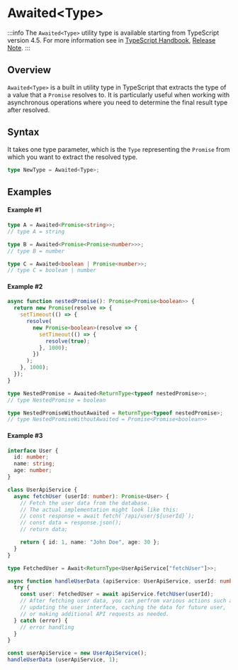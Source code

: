 # Awaited\<Type>

:::info
The `Awaited<Type>` utility type is available starting from TypeScript version 4.5. For more information see in [TypeScript Handbook](https://www.typescriptlang.org/docs/handbook/utility-types.html#awaitedtype), [Release Note](https://www.typescriptlang.org/docs/handbook/release-notes/typescript-4-5.html#the-awaited-type-and-promise-improvements).
:::

## Overview

`Awaited<Type>` is a built in utility type in TypeScript that extracts the type of a value that a `Promise` resolves to. It is particularly useful when working with asynchronous operations where you need to determine the final result type after resolved.

## Syntax

It takes one type parameter, which is the `Type` representing the `Promise` from which you want to extract the resolved type.

```ts
type NewType = Awaited<Type>;
```

## Examples

#### Example #1

```ts
type A = Awaited<Promise<string>>;
// type A = string

type B = Awaited<Promise<Promise<number>>>;
// type B = number

type C = Awaited<boolean | Promise<number>>;
// type C = boolean | number
```

#### Example #2

```ts
async function nestedPromise(): Promise<Promise<boolean>> {
  return new Promise(resolve => {
    setTimeout(() => {
      resolve(
        new Promise<boolean>(resolve => {
          setTimeout(() => {
            resolve(true);
          }, 1000);
        })
      );
    }, 1000);
  });
}

type NestedPromise = Awaited<ReturnType<typeof nestedPromise>>;
// type NestedPromise = boolean

type NestedPromiseWithoutAwaited = ReturnType<typeof nestedPromise>;
// type NestedPromiseWithoutAwaited = Promise<Promise<boolean>>
```

#### Example #3

```ts
interface User {
  id: number;
  name: string;
  age: number;
}

class UserApiService {
  async fetchUser (userId: number): Promise<User> {
    // Fetch the user data from the database.
    // The actual implementation might look like this:
    // const response = await fetch(`/api/user/${userId}`);
    // const data = response.json();
    // return data;

    return { id: 1, name: "John Doe", age: 30 };
  }
}

type FetchedUser = Await<ReturnType<UserApiService["fetchUser"]>>;

async function handleUserData (apiService: UserApiService, userId: number) {
  try {
    const user: FetchedUser = await apiService.fetchUser(userId);
    // After fetching user data, you can perfrom various actions such as
    // updating the user interface, caching the data for future user,
    // or making additional API requests as needed.
  } catch (error) {
    // error handling
  }
}

const userApiService = new UserApiService();
handleUserData (userApiService, 1);
```